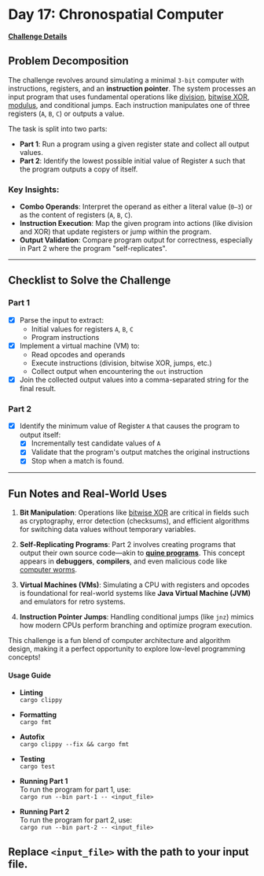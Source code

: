# Day 17: Chronospatial Computer

[**Challenge Details**](docs/challenge.md)

## Problem Decomposition

The challenge revolves around simulating a minimal `3-bit` computer with instructions, registers, and an **instruction pointer**. The system processes an input program that uses fundamental operations like [division](https://en.wikipedia.org/wiki/Division_(mathematics)), [bitwise XOR](https://en.wikipedia.org/wiki/Bitwise_operation#XOR), [modulus](https://en.wikipedia.org/wiki/Modulo_operation), and conditional jumps. Each instruction manipulates one of three registers (`A`, `B`, `C`) or outputs a value.

The task is split into two parts:

- **Part 1**: Run a program using a given register state and collect all output values.
- **Part 2**: Identify the lowest possible initial value of Register `A` such that the program outputs a copy of itself.

### Key Insights:
- **Combo Operands**: Interpret the operand as either a literal value (`0–3`) or as the content of registers (`A`, `B`, `C`).
- **Instruction Execution**: Map the given program into actions (like division and XOR) that update registers or jump within the program.
- **Output Validation**: Compare program output for correctness, especially in Part 2 where the program "self-replicates".

---

## Checklist to Solve the Challenge

### Part 1
- [x] Parse the input to extract:
  - Initial values for registers `A`, `B`, `C`
  - Program instructions
- [x] Implement a virtual machine (VM) to:
  - Read opcodes and operands
  - Execute instructions (division, bitwise XOR, jumps, etc.)
  - Collect output when encountering the `out` instruction
- [x] Join the collected output values into a comma-separated string for the final result.

### Part 2
- [x] Identify the minimum value of Register `A` that causes the program to output itself:
  - [x] Incrementally test candidate values of `A`
  - [x] Validate that the program's output matches the original instructions
  - [x] Stop when a match is found.

---

## Fun Notes and Real-World Uses

1. **Bit Manipulation**: Operations like [bitwise XOR](https://en.wikipedia.org/wiki/Bitwise_operation#XOR) are critical in fields such as cryptography, error detection (checksums), and efficient algorithms for switching data values without temporary variables.

2. **Self-Replicating Programs**: Part 2 involves creating programs that output their own source code—akin to **[quine programs](https://en.wikipedia.org/wiki/Quine_computing)**. This concept appears in **debuggers**, **compilers**, and even malicious code like [computer worms](https://en.wikipedia.org/wiki/Computer_worm).

3. **Virtual Machines (VMs)**: Simulating a CPU with registers and opcodes is foundational for real-world systems like **Java Virtual Machine (JVM)** and emulators for retro systems.

4. **Instruction Pointer Jumps**: Handling conditional jumps (like `jnz`) mimics how modern CPUs perform branching and optimize program execution.

This challenge is a fun blend of computer architecture and algorithm design, making it a perfect opportunity to explore low-level programming concepts!

#### Usage Guide

- **Linting**  
  `cargo clippy`

- **Formatting**  
  `cargo fmt`

- **Autofix**  
  `cargo clippy --fix && cargo fmt`

- **Testing**  
  `cargo test`

- **Running Part 1**  
  To run the program for part 1, use:  
  `cargo run --bin part-1 -- <input_file>`

- **Running Part 2**  
  To run the program for part 2, use:  
  `cargo run --bin part-2 -- <input_file>`

Replace `<input_file>` with the path to your input file.
---